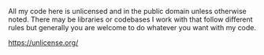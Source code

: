 All my code here is unlicensed and in the public domain unless otherwise noted. There may be libraries or codebases I work with that follow different rules but generally you are welcome to do whatever you want with my code.

https://unlicense.org/
